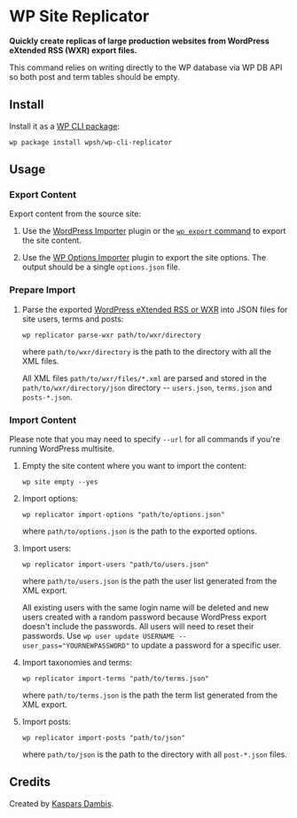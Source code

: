 # WP Site Replicator

**Quickly create replicas of large production websites from WordPress eXtended RSS (WXR) export files.**

This command relies on writing directly to the WP database via WP DB API so both post and term tables should be empty.

## Install

Install it as a [WP CLI package](https://developer.wordpress.org/cli/commands/package/install/):

    wp package install wpsh/wp-cli-replicator


## Usage

### Export Content

Export content from the source site:

1. Use the [WordPress Importer](https://wordpress.org/plugins/wordpress-importer/) plugin or the [`wp export` command](https://developer.wordpress.org/cli/commands/export/) to export the site content.

2. Use the [WP Options Importer](https://wordpress.org/plugins/options-importer/) plugin to export the site options. The output should be a single `options.json` file.


### Prepare Import

1. Parse the exported [WordPress eXtended RSS or WXR](https://codex.wordpress.org/Tools_Export_Screen) into JSON files for site users, terms and posts:

	   wp replicator parse-wxr path/to/wxr/directory

   where `path/to/wxr/directory` is the path to the directory with all the XML files.

   All XML files `path/to/wxr/files/*.xml` are parsed and stored in the `path/to/wxr/directory/json` directory -- `users.json`, `terms.json` and `posts-*.json`.


### Import Content

Please note that you may need to specify `--url` for all commands if you're running WordPress multisite.

1. Empty the site content where you want to import the content:

	   wp site empty --yes

2. Import options:

	   wp replicator import-options "path/to/options.json"

   where `path/to/options.json` is the path to the exported options.

3. Import users:

	   wp replicator import-users "path/to/users.json"

   where `path/to/users.json` is the path the user list generated from the XML export.

   All existing users with the same login name will be deleted and new users created with a random password because WordPress export doesn't include the passwords. All users will need to reset their passwords. Use `wp user update USERNAME --user_pass="YOURNEWPASSWORD"` to update a password for a specific user.

4. Import taxonomies and terms:

	   wp replicator import-terms "path/to/terms.json"

   where `path/to/terms.json` is the path the term list generated from the XML export.

5. Import posts:

	   wp replicator import-posts "path/to/json"

   where `path/to/json` is the path to the directory with all `post-*.json` files.


## Credits

Created by [Kaspars Dambis](https://kaspars.net).
